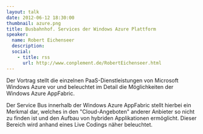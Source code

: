 ```yaml
---
layout: talk
date: 2012-06-12 18:30:00
thumbnail: azure.png
title: Busbahnhof. Services der Windows Azure Plattform
speaker:
  name: Robert Eichenseer
  description: 
  social:
    - title: rss
      url: http://www.conplement.de/RobertEichenseer.html
---
```

Der Vortrag stellt die einzelnen PaaS-Dienstleistungen von Microsoft Windows Azure vor und beleuchtet im Detail die Möglichkeiten der Windows Azure AppFabric.

Der Service Bus innerhalb der Windows Azure AppFabric stellt hierbei ein Merkmal dar, welches in den "Cloud-Angeboten" anderer Anbieter so nicht zu finden ist und den Aufbau von hybriden Applikationen ermöglicht. Dieser Bereich wird anhand eines Live Codings näher beleuchtet.
